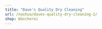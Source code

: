 ```yaml
---
title: "Dave's Quality Dry Cleaning"
url: /nashua/daves-quality-dry-cleaning-2/
shop: Wäscherei
---
```

